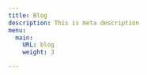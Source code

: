 ```yaml
---
title: Blog
description: This is meta description
menu:
  main:
    URL: blog
    weight: 3

---
```

